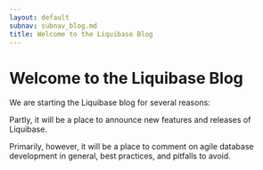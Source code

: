 ```yaml
---
layout: default
subnav: subnav_blog.md
title: Welcome to the Liquibase Blog
---
```


# Welcome to the Liquibase Blog

We are starting the Liquibase blog for several reasons:

Partly, it will be a place to announce new features and releases of Liquibase.

Primarily, however, it will be a place to comment on agile database development in general, best practices, and pitfalls to avoid.
